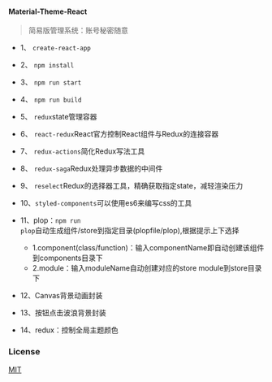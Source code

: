 #### Material-Theme-React
> 简易版管理系统：账号秘密随意

+ 1、 <code>create-react-app</code>
+ 2、 <code>npm install</code>
+ 3、 <code>npm run start</code>
+ 4、 <code>npm run build</code>
+ 5、 <code>redux</code>state管理容器
+ 6、 <code>react-redux</code>React官方控制React组件与Redux的连接容器
+ 7、 <code>redux-actions</code>简化Redux写法工具
+ 8、 <code>redux-saga</code>Redux处理异步数据的中间件
+ 9、 <code>reselect</code>Redux的选择器工具，精确获取指定state，减轻渲染压力
+ 10、<code>styled-components</code>可以使用es6来编写css的工具
+ 11、plop：<code>npm run plop</code>自动生成组件/store到指定目录(plopfile/plop),根据提示上下选择

  + 1.component(class/function)：输入componentName即自动创建该组件到components目录下
  + 2.module：输入moduleName自动创建对应的store module到store目录下

+ 12、Canvas背景动画封装
+ 13、按钮点击波浪背景封装
+ 14、redux：控制全局主题颜色

### License

[MIT](http://opensource.org/licenses/MIT)
